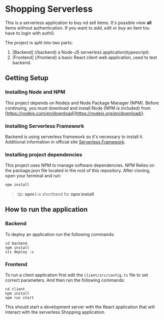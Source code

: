 # Shopping Serverless 

This is a serverless application to buy nd sell items. It's possible view **all** items without authentication. If you want to _add_, _edit_ or _buy_ an item tou have to login with auth0.

The project is split into two parts:
1. [Backend] (/backend) a Node-JS serverless application(typescript).
2. [Frontend] (/frontend) a basic React client web application, used to test backend.

## Getting Setup

### Installing Node and NPM
This project depends on Nodejs and Node Package Manager (NPM). Before continuing, you must download and install Node (NPM is included) from [https://nodejs.com/en/download](https://nodejs.org/en/download/).

### Installing Serverless Framework
Backend is using serverless framework so it's necessary to install it. Additional information in official site [Serverless Framework](https://serverless.com/).

### Installing project dependencies

This project uses NPM to manage software dependencies. NPM Relies on the package.json file located in the root of this repository. After cloning, open your terminal and run:
```bash
npm install
```
>_tip_: **npm i** is shorthand for **npm install**

## How to run the application

### Backend

To deploy an application run the following commands:

```
cd backend
npm install
sls deploy -v
```

### Frontend

To run a client application first edit the `client/src/config.ts` file to set correct parameters. And then run the following commands:

```
cd client
npm install
npm run start
```

This should start a development server with the React application that will interact with the serverless Shopping application.